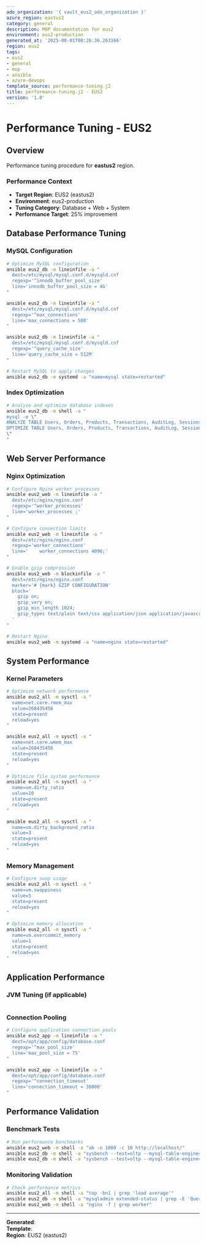 ```yaml
---
ado_organization: '{ vault_eus2_ado_organization }'
azure_region: eastus2
category: general
description: MOP documentation for eus2
environment: eus2-production
generated_at: '2025-08-01T08:26:36.263166'
region: eus2
tags:
- eus2
- general
- mop
- ansible
- azure-devops
template_source: performance-tuning.j2
title: performance-tuning.j2 - EUS2
version: '1.0'
---
```



# Performance Tuning - EUS2

## Overview

Performance tuning procedure for **eastus2** region.

### Performance Context

- **Target Region**: EUS2 (eastus2)
- **Environment**: eus2-production
- **Tuning Category**: Database + Web + System
- **Performance Target**: 25% improvement

## Database Performance Tuning

### MySQL Configuration
```bash
# Optimize MySQL configuration
ansible eus2_db -m lineinfile -a "
  dest=/etc/mysql/mysql.conf.d/mysqld.cnf
  regexp='^innodb_buffer_pool_size'
  line='innodb_buffer_pool_size = 4G'
"

ansible eus2_db -m lineinfile -a "
  dest=/etc/mysql/mysql.conf.d/mysqld.cnf
  regexp='^max_connections'
  line='max_connections = 500'
"

ansible eus2_db -m lineinfile -a "
  dest=/etc/mysql/mysql.conf.d/mysqld.cnf
  regexp='^query_cache_size'
  line='query_cache_size = 512M'
"

# Restart MySQL to apply changes
ansible eus2_db -m systemd -a "name=mysql state=restarted"
```

### Index Optimization
```bash
# Analyze and optimize database indexes
ansible eus2_db -m shell -a "
mysql -e \"
ANALYZE TABLE Users, Orders, Products, Transactions, AuditLog, Sessions;
OPTIMIZE TABLE Users, Orders, Products, Transactions, AuditLog, Sessions;
\"
"
```

## Web Server Performance

### Nginx Optimization
```bash
# Configure Nginx worker processes
ansible eus2_web -m lineinfile -a "
  dest=/etc/nginx/nginx.conf
  regexp='^worker_processes'
  line='worker_processes ;'
"

# Configure connection limits
ansible eus2_web -m lineinfile -a "
  dest=/etc/nginx/nginx.conf
  regexp='worker_connections'
  line='    worker_connections 4096;'
"

# Enable gzip compression
ansible eus2_web -m blockinfile -a "
  dest=/etc/nginx/nginx.conf
  marker='# {mark} GZIP CONFIGURATION'
  block='
    gzip on;
    gzip_vary on;
    gzip_min_length 1024;
    gzip_types text/plain text/css application/json application/javascript;
  '
"

# Restart Nginx
ansible eus2_web -m systemd -a "name=nginx state=restarted"
```

## System Performance

### Kernel Parameters
```bash
# Optimize network performance
ansible eus2_all -m sysctl -a "
  name=net.core.rmem_max
  value=268435456
  state=present
  reload=yes
"

ansible eus2_all -m sysctl -a "
  name=net.core.wmem_max
  value=268435456
  state=present
  reload=yes
"

# Optimize file system performance
ansible eus2_all -m sysctl -a "
  name=vm.dirty_ratio
  value=10
  state=present
  reload=yes
"

ansible eus2_all -m sysctl -a "
  name=vm.dirty_background_ratio
  value=3
  state=present
  reload=yes
"
```

### Memory Management
```bash
# Configure swap usage
ansible eus2_all -m sysctl -a "
  name=vm.swappiness
  value=5
  state=present
  reload=yes
"

# Optimize memory allocation
ansible eus2_all -m sysctl -a "
  name=vm.overcommit_memory
  value=1
  state=present
  reload=yes
"
```

## Application Performance

### JVM Tuning (if applicable)
```bash
```

### Connection Pooling
```bash
# Configure application connection pools
ansible eus2_app -m lineinfile -a "
  dest=/opt/app/config/database.conf
  regexp='^max_pool_size'
  line='max_pool_size = 75'
"

ansible eus2_app -m lineinfile -a "
  dest=/opt/app/config/database.conf
  regexp='^connection_timeout'
  line='connection_timeout = 30000'
"
```

## Performance Validation

### Benchmark Tests
```bash
# Run performance benchmarks
ansible eus2_web -m shell -a "ab -n 1000 -c 10 http://localhost/"
ansible eus2_db -m shell -a "sysbench --test=oltp --mysql-table-engine=innodb prepare"
ansible eus2_db -m shell -a "sysbench --test=oltp --mysql-table-engine=innodb run"
```

### Monitoring Validation
```bash
# Check performance metrics
ansible eus2_all -m shell -a "top -bn1 | grep 'load average'"
ansible eus2_db -m shell -a "mysqladmin extended-status | grep -E 'Queries|Connections'"
ansible eus2_web -m shell -a "nginx -T | grep worker"
```

---

**Generated**:   
**Template**:   
**Region**: EUS2 (eastus2)